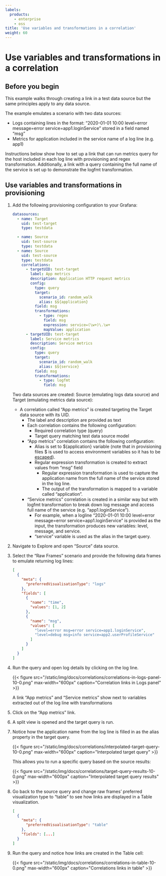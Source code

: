 ```yaml
---
labels:
  products:
    - enterprise
    - oss
title: 'Use variables and transformations in a correlation'
weight: 60
---
```


# Use variables and transformations in a correlation

## Before you begin

This example walks through creating a link in a test data source but the same principles apply to any data source.

The example emulates a scenario with two data sources:

- Logs containing lines in the format: “2020-01-01 10:00 level=error message=error service=app1.loginService” stored in a field named “msg”
- Metrics for application included in the service name of a log line (e.g. app1)

Instructions below show how to set up a link that can run metrics query for the host included in each log line with provisioning and regex transformation. Additionally, a link with a query containing the full name of the service is set up to demonstrate the logfmt transformation.

## Use variables and transformations in provisioning

1. Add the following provisioning configuration to your Grafana:

   ```yaml
   datasources:
     - name: Target
       uid: test-target
       type: testdata

     - name: Source
       uid: test-source
       type: testdata
     - name: Source
       uid: test-source
       type: testdata
       correlations:
         - targetUID: test-target
           label: App metrics
           description: Application HTTP request metrics
           config:
             type: query
             target:
               scenario_id: random_walk
               alias: $${application}
             field: msg
             transformations:
               - type: regex
                 field: msg
                 expression: service=(\w+)\.\w+
                 mapValue: application
         - targetUID: test-target
           label: Service metrics
           description: Service metrics
           config:
             type: query
             target:
               scenario_id: random_walk
               alias: $${service}
             field: msg
             transformations:
               - type: logfmt
                 field: msg
   ```

   Two data sources are created: Source (emulating logs data source) and Target (emulating metrics data source):

   - A correlation called “App metrics” is created targeting the Target data source with its UID.
     - The label and description are provided as text
     - Each correlation contains the following configuration:
       - Required correlation type (query)
       - Target query matching test data source model
     - “App metrics” correlation contains the following configuration:
       - Alias is set to ${application} variable (note that in provisioning files $ is used to access environment variables so it has to be [escaped](../../provisioning/#using-environment-variables)).
       - Regular expression transformation is created to extract values from “msg” field
         - Regular expression transformation is used to capture the application name from the full name of the service stored in the log line.
         - The output of the transformation is mapped to a variable called “application”.
     - “Service metrics” correlation is created in a similar way but with logfmt transformation to break down log message and access full name of the service (e.g. “app1.loginService”).
       - For example, when a logline “2020-01-01 10:00 level=error message=error service=app1.loginService” is provided as the input, the transformation produces new variables: level, message, and service.
       - “service” variable is used as the alias in the target query.

1. Navigate to Explore and open “Source” data source.
1. Select the “Raw Frames” scenario and provide the following data frames to emulate returning log lines:
   ```json
   [
     {
       "meta": {
         "preferredVisualisationType": "logs"
       },
       "fields": [
         {
           "name": "time",
           "values": [1, 2]
         },
         {
           "name": "msg",
           "values": [
             "level=error msg=error service=app1.loginService",
             "level=debug msg=info service=app2.userProfileService"
           ]
         }
       ]
     }
   ]
   ```
1. Run the query and open log details by clicking on the log line.

   {{< figure src="/static/img/docs/correlations/correlations-in-logs-panel-10-0.png" max-width="600px" caption="Correlation links in Logs panel" >}}

   A link “App metrics” and “Service metrics” show next to variables extracted out of the log line with transformations

1. Click on the “App metrics” link.
1. A split view is opened and the target query is run.
1. Notice how the application name from the log line is filled in as the alias property in the target query.

   {{< figure src="/static/img/docs/correlations/interpolated-target-query-10-0.png" max-width="600px" caption="Interpolated target query" >}}

   This allows you to run a specific query based on the source results:

   {{< figure src="/static/img/docs/correlations/target-query-results-10-0.png" max-width="600px" caption="Interpolated target query results" >}}

1. Go back to the source query and change raw frames’ preferred visualization type to “table” to see how links are displayed in a Table visualization.

   ```json
   [
     {
       "meta": {
         "preferredVisualisationType": "table"
       },
       "fields": [...]
     }
   ]
   ```

1. Run the query and notice how links are created in the Table cell:

   {{< figure src="/static/img/docs/correlations/correlations-in-table-10-0.png" max-width="600px" caption="Correlations links in table" >}}
